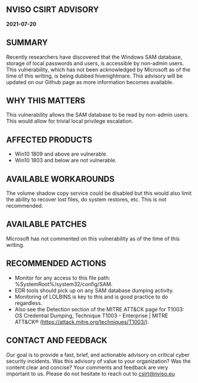 ## NVISO CSIRT ADVISORY

**2021-07-20**
## SUMMARY
Recently researchers have discovered that the Windows SAM database, storage of local passwords and users, is accessible by non-admin users. This vulnerability, which has not been acknowledged by Microsoft as of the time of this writing, is being dubbed hivenightmare. This advisory will be updated on our Github page as more information becomes available. 
## WHY THIS MATTERS
This vulnerability allows the SAM database to be read by non-admin users. This would allow for trivial local privilege escalation.  

## AFFECTED PRODUCTS
* Win10 1809 and above are vulnerable.
* Win10 1803 and below are not vulnerable. 

## AVAILABLE WORKAROUNDS
The volume shadow copy service could be disabled but this would also limit the ability to recover lost files, do system restores, etc. This is not recommended. 

## AVAILABLE PATCHES
Microsoft has not commented on this vulnerability as of the time of this writing. 

## RECOMMENDED ACTIONS
* Monitor for any access to this file path: %SystemRoot%/system32/config/SAM. 
* EDR tools should pick up on any SAM database dumping activity. 
* Monitoring of LOLBINS is key to this and is good practice to do regardless. 
* Also see the Detection section of the MITRE ATT&CK page for T1003: OS Credential Dumping, Technique T1003 - Enterprise | MITRE ATT&CK® (https://attack.mitre.org/techniques/T1003/).

## CONTACT AND FEEDBACK
Our goal is to provide a fast, brief, and actionable advisory on critical cyber security incidents.
Was this advisory of value to your organization? Was the content clear and concise? Your comments and feedback are very important to us. 
Please do not hesitate to reach out to csirt@nviso.eu   
